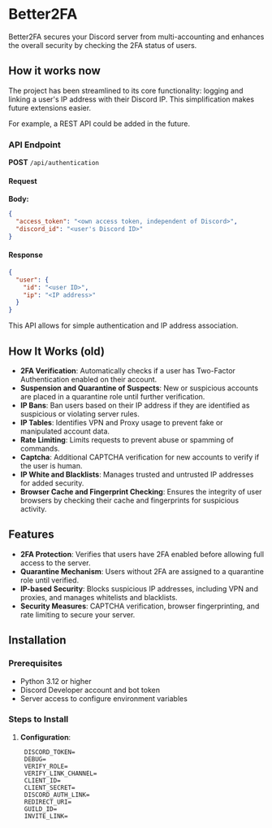 # Better2FA

Better2FA secures your Discord server from multi-accounting and enhances the overall security by checking the 2FA status of users.

## How it works now

The project has been streamlined to its core functionality: logging and linking a user's IP address with their Discord IP. This simplification makes future extensions easier.  

For example, a REST API could be added in the future.  

### API Endpoint  

**POST** `/api/authentication`  

#### Request  

**Body:**  

```json
{
  "access_token": "<own access token, independent of Discord>",
  "discord_id": "<user's Discord ID>"
}
```  

#### Response  

```json
{
  "user": {
    "id": "<user ID>",
    "ip": "<IP address>"
  }
}
```  

This API allows for simple authentication and IP address association.


## How It Works (old)

- **2FA Verification**: Automatically checks if a user has Two-Factor Authentication enabled on their account.
- **Suspension and Quarantine of Suspects**: New or suspicious accounts are placed in a quarantine role until further verification.
- **IP Bans**: Ban users based on their IP address if they are identified as suspicious or violating server rules.
- **IP Tables**: Identifies VPN and Proxy usage to prevent fake or manipulated account data.
- **Rate Limiting**: Limits requests to prevent abuse or spamming of commands.
- **Captcha**: Additional CAPTCHA verification for new accounts to verify if the user is human.
- **IP White and Blacklists**: Manages trusted and untrusted IP addresses for added security.
- **Browser Cache and Fingerprint Checking**: Ensures the integrity of user browsers by checking their cache and fingerprints for suspicious activity.

## Features

- **2FA Protection**: Verifies that users have 2FA enabled before allowing full access to the server.
- **Quarantine Mechanism**: Users without 2FA are assigned to a quarantine role until verified.
- **IP-based Security**: Blocks suspicious IP addresses, including VPN and proxies, and manages whitelists and blacklists.
- **Security Measures**: CAPTCHA verification, browser fingerprinting, and rate limiting to secure your server.

## Installation

### Prerequisites

- Python 3.12 or higher
- Discord Developer account and bot token
- Server access to configure environment variables

### Steps to Install

1. **Configuration**:

   ```env
    DISCORD_TOKEN=
    DEBUG=
    VERIFY_ROLE=
    VERIFY_LINK_CHANNEL=
    CLIENT_ID=
    CLIENT_SECRET=
    DISCORD_AUTH_LINK=
    REDIRECT_URI=
    GUILD_ID=
    INVITE_LINK=
   ```